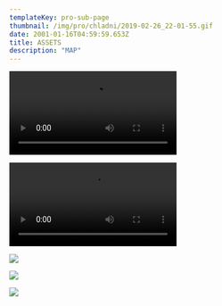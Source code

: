 ```yaml
---
templateKey: pro-sub-page
thumbnail: /img/pro/chladni/2019-02-26_22-01-55.gif
date: 2001-01-16T04:59:59.653Z
title: ASSETS
description: "MAP"
---
```



![](/img/pro/chladni/2019-02-26_22-01-55.mp4)

![](/img/pro/chladni/2019-02-26_22-01-55.webm)


![](/img/pro/chladni/chladni_01.png)

![](/img/pro/chladni/chladni_02.png)

![](/img/pro/chladni/chladni_03.png)

